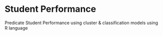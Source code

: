 # Student Performance
Predicate Student Performance using cluster & classification models using R language
